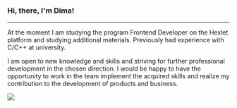 ### Hi, there, I'm Dima!

---

At the moment I am studying the program Frontend Developer on the Hexlet platform and studying additional materials.
Previously had experience with C/C++ at university.

I am open to new knowledge and skills and striving for further professional development in the chosen direction.
I would be happy to have the opportunity to work in the team implement the acquired skills and realize my contribution to the development of products and business.

<img src="https://drive.google.com/uc?export=view&id=1aY87gx_CAmuLJtFbtGTsFNoMBN-mZyfC/view?usp=sharing">
